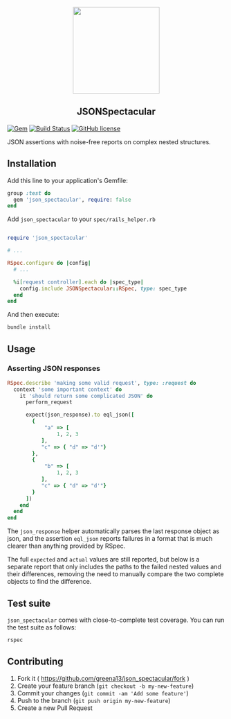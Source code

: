 <p align="center">
  <img src="https://svgshare.com/i/CRw.svg" width="200px"><br/>
  <h2 align="center">JSONSpectacular</h2>
</p>

[![Gem](https://img.shields.io/gem/dt/json_spectacular.svg)]()
[![Build Status](https://travis-ci.org/greena13/json_spectacular.svg)](https://travis-ci.org/greena13/json_spectacular)
[![GitHub license](https://img.shields.io/github/license/greena13/json_spectacular.svg)](https://github.com/greena13/json_spectacular/blob/master/LICENSE)

JSON assertions with noise-free reports on complex nested structures.

## Installation

Add this line to your application's Gemfile:

```ruby
group :test do
  gem 'json_spectacular', require: false
end
```

Add `json_spectacular` to your `spec/rails_helper.rb`

```ruby

require 'json_spectacular'

# ...

RSpec.configure do |config|
  # ...

  %i[request controller].each do |spec_type|
    config.include JSONSpectacular::RSpec, type: spec_type
  end
end
```

And then execute:

```bash
bundle install
```

## Usage

### Asserting JSON responses

```ruby
RSpec.describe 'making some valid request', type: :request do
  context 'some important context' do
    it 'should return some complicated JSON' do
      perform_request

      expect(json_response).to eql_json([
        {
            "a" => [
                1, 2, 3
           ],
           "c" => { "d" => "d'"}
        },
        {
            "b" => [
                1, 2, 3
           ],
           "c" => { "d" => "d'"}
        }
      ])
    end
  end
end
```

The `json_response` helper automatically parses the last response object as json, and the assertion `eql_json` reports failures in a format that is much clearer than anything provided by RSpec.

The full `expected` and `actual` values are still reported, but below is a separate report that only includes the paths to the failed nested values and their differences, removing the need to manually compare the two complete objects to find the difference.

## Test suite

`json_spectacular` comes with close-to-complete test coverage. You can run the test suite as follows:

```bash
rspec
```

## Contributing

1. Fork it ( https://github.com/greena13/json_spectacular/fork )
2. Create your feature branch (`git checkout -b my-new-feature`)
3. Commit your changes (`git commit -am 'Add some feature'`)
4. Push to the branch (`git push origin my-new-feature`)
5. Create a new Pull Request
